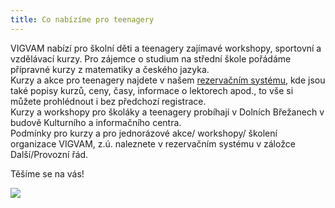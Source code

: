 ```yaml
---
title: Co nabízíme pro teenagery
---
```

VIGVAM nabízí pro školní děti a teenagery zajímavé workshopy, sportovní a vzdělávací kurzy. Pro zájemce o studium na střední škole pořádáme přípravné kurzy z matematiky a českého jazyka. \
Kurzy a akce pro teenagery najdete v našem [rezervačním systému](https://vigvam.webooker.eu/), kde jsou také popisy kurzů, ceny, časy,  informace o lektorech apod., to vše si můžete prohlédnout i bez předchozí registrace. \
Kurzy a workshopy pro školáky a teenagery probíhají v Dolních Břežanech v budově Kulturního a  informačního centra.\
Podmínky pro kurzy a pro jednorázové akce/ workshopy/ školení organizace VIGVAM, z.ú. naleznete v rezervačním systému v záložce Další/Provozní řád.

Těšíme se na vás!

![](/images/uploads/jpeg.jpg)